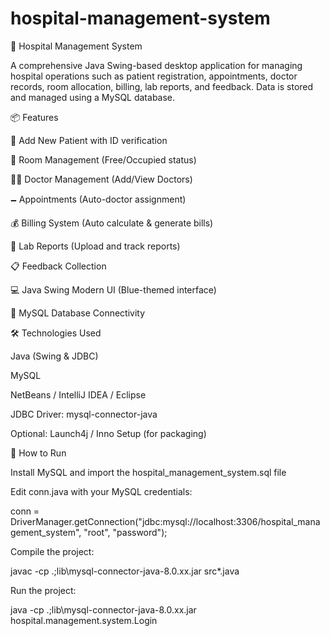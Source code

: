 # hospital-management-system

🏥 Hospital Management System

A comprehensive Java Swing-based desktop application for managing hospital operations such as patient registration, appointments, doctor records, room allocation, billing, lab reports, and feedback. Data is stored and managed using a MySQL database.

📦 Features

📝 Add New Patient with ID verification

📏 Room Management (Free/Occupied status)

👨‍⚕️ Doctor Management (Add/View Doctors)

🗕 Appointments (Auto-doctor assignment)

💰 Billing System (Auto calculate & generate bills)

🦢 Lab Reports (Upload and track reports)

📋 Feedback Collection

💻 Java Swing Modern UI (Blue-themed interface)

💾 MySQL Database Connectivity

🛠 Technologies Used

Java (Swing & JDBC)

MySQL

NetBeans / IntelliJ IDEA / Eclipse

JDBC Driver: mysql-connector-java

Optional: Launch4j / Inno Setup (for packaging)


🚀 How to Run

Install MySQL and import the hospital_management_system.sql file

Edit conn.java with your MySQL credentials:

conn = DriverManager.getConnection("jdbc:mysql://localhost:3306/hospital_management_system", "root", "password");

Compile the project:

javac -cp .;lib\mysql-connector-java-8.0.xx.jar src\*.java

Run the project:

java -cp .;lib\mysql-connector-java-8.0.xx.jar hospital.management.system.Login

